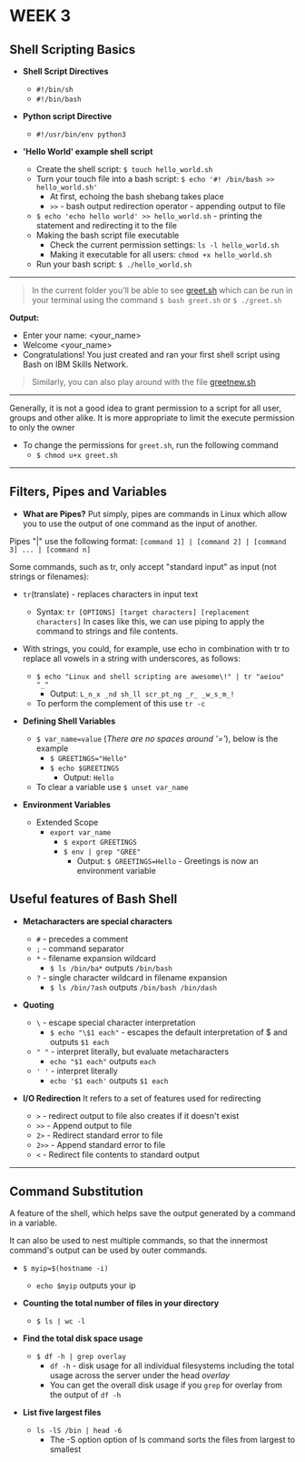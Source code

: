 # WEEK 3

## Shell Scripting Basics

- **Shell Script Directives**
    - `#!/bin/sh`
    - `#!/bin/bash`
- **Python script Directive**
    - `#!/usr/bin/env python3`

- **'Hello World' example shell script**
    - Create the shell script: `$ touch hello_world.sh`
    - Turn your touch file into a bash script: `$ echo '#! /bin/bash >> hello_world.sh'`
        - At first, echoing the bash shebang takes place
        - `>>` - bash output redirection operator - appending output to file
    - `$ echo 'echo hello world' >> hello_world.sh` - printing the statement and redirecting it to the file
    - Making the bash script file executable
        - Check the current permission settings: `ls -l hello_world.sh`
        - Making it executable for all users: `chmod +x hello_world.sh`
    - Run your bash script: `$ ./hello_world.sh`

---

> In the current folder you'll be able to see [greet.sh](https://github.com/Curovearth/Learning-Linux/blob/main/Week%203/greet.sh) which can be run in your terminal using the command `$ bash greet.sh` or `$ ./greet.sh`

**Output:**

- Enter your name: <your_name>
- Welcome <your_name>
- Congratulations! You just created and ran your first shell script using Bash on IBM Skills Network.

> Similarly, you can also play around with the file [greetnew.sh](https://github.com/Curovearth/Learning-Linux/blob/main/Week%203/greetnew.sh)

---

Generally, it is not a good idea to grant permission to a script for all user, groups and other alike. It is more appropriate to limit the execute permission to only the owner
- To change the permissions for `greet.sh`, run the following command
    - `$ chmod u+x greet.sh`

---

## Filters, Pipes and Variables

- **What are Pipes?**
Put simply, pipes are commands in Linux which allow you to use the output of one command as the input of another.

Pipes "|" use the following format:
`[command 1] | [command 2] | [command 3] ... | [command n]`

Some commands, such as tr, only accept "standard input" as input (not strings or filenames):
- `tr`(translate) - replaces characters in input text
    - Syntax: `tr [OPTIONS] [target characters] [replacement characters]`
In cases like this, we can use piping to apply the command to strings and file contents.

- With strings, you could, for example, use echo in combination with tr to replace all vowels in a string with underscores, as follows: 
    - `$ echo "Linux and shell scripting are awesome\!" | tr "aeiou" "_"`
        - Output: `L_n_x _nd sh_ll scr_pt_ng _r_ _w_s_m_!`
    - To perform the complement of this use `tr -c`


- **Defining Shell Variables**
    - `$ var_name=value` (*There are no spaces around '='*), below is the example
        - `$ GREETINGS="Hello"`
        - `$ echo $GREETINGS`
            - Output: `Hello`
    - To clear a variable use `$ unset var_name`

- **Environment Variables**
    - Extended Scope
        - `export var_name`
            - `$ export GREETINGS`
            - `$ env | grep "GREE"`
                - Output: `$ GREETINGS=Hello` - Greetings is now an environment variable

## Useful features of Bash Shell

- **Metacharacters are special characters**
    - `#` - precedes a comment
    - `;` - command separator
    - `*` - filename expansion wildcard
        - `$ ls /bin/ba*` outputs `/bin/bash`
    - `?` - single character wildcard in filename expansion
        - `$ ls /bin/?ash` outputs `/bin/bash /bin/dash`

- **Quoting**
    - `\` - escape special character interpretation
        - `$ echo "\$1 each"` - escapes the default interpretation of $ and outputs `$1 each`
    - `" "` - interpret literally, but evaluate metacharacters
        - `echo "$1 each"` outputs `each`
    - `' '` - interpret literally
        - `echo '$1 each'` outputs `$1 each`

- **I/O Redirection**
It refers to a set of features used for redirecting
    - `>` - redirect output to file also creates if it doesn't exist
    - `>>` - Append output to file
    - `2>` - Redirect standard error to file
    - `2>>` - Append standard error to file
    - `<` - Redirect file contents to standard output

---

## Command Substitution

A feature of the shell, which helps save the output generated by a command in a variable.

It can also be used to nest multiple commands, so that the innermost command's output can be used by outer commands.

- `$ myip=$(hostname -i)`
    - `echo $myip` outputs your ip

- **Counting the total number of files in your directory**
    - `$ ls | wc -l`
- **Find the total disk space usage**
    - `$ df -h | grep overlay`
        - `df -h` - disk usage for all individual filesystems including the total usage across the server under the head *overlay*
        - You can get the overall disk usage if you `grep` for overlay from the output of `df -h`
- **List five largest files**
    - `ls -lS /bin | head -6`
        - The -S option option of ls command sorts the files from largest to smallest
